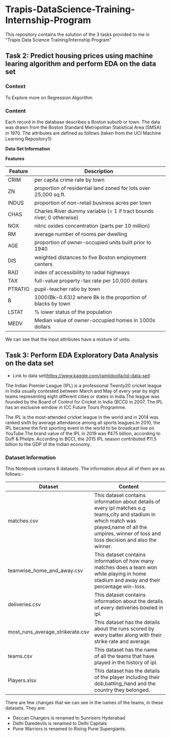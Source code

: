 # Trapis-DataScience-Training-Internship-Program
This repository contains the solution of the 3 tasks provided to me in "Trapis Data Science Training/Internship Program"

## **Task 2**: Predict housing prices using machine learing algorithm and perform EDA on the data set 

### Context

To Explore more on Regression Algorithm

### Content

Each record in the database describes a Boston suburb or town. The data was drawn from the Boston Standard Metropolitan Statistical Area (SMSA) in 1970. The attributes are deﬁned as follows (taken from the UCI Machine Learning Repository1): 

**Data Set Information**

**Features**

|Feature|Description|
|-----|-----|
|CRIM|per capita crime rate by town|
|ZN|proportion of residential land zoned for lots over 25,000 sq.ft.|
|INDUS|proportion of non-retail business acres per town|
|CHAS|Charles River dummy variable (= 1 if tract bounds river; 0 otherwise)|
|NOX|nitric oxides concentration (parts per 10 million)|
|RM|average number of rooms per dwelling|
|AGE|proportion of owner-occupied units built prior to 1940|
|DIS|weighted distances to ﬁve Boston employment centers|
|RAD|index of accessibility to radial highways|
|TAX|full-value property-tax rate per 10,000 dollars|
|PTRATIO|pupil-teacher ratio by town |
|B|1000(Bk−0.63)2 where Bk is the proportion of blacks by town| 
|LSTAT|% lower status of the population|
|MEDV|Median value of owner-occupied homes in 1000s dollars|

We can see that the input attributes have a mixture of units.



## **Task 3:** Perform EDA Exploratory Data Analysis on the data set

- Link to data set(https://www.kaggle.com/ramjidoolla/ipl-data-set)

The Indian Premier League (IPL) is a professional Twenty20 cricket league in India usually contested between March and May of every year by eight teams representing eight different cities or states in India.The league was founded by the Board of Control for Cricket in India (BCCI) in 2007. The IPL has an exclusive window in ICC Future Tours Programme.

The IPL is the most-attended cricket league in the world and in 2014 was ranked sixth by average attendance among all sports leagues.In 2010, the IPL became the first sporting event in the world to be broadcast live on YouTube.The brand value of the IPL in 2019 was ₹475 billion, according to Duff & Phelps. According to BCCI, the 2015 IPL season contributed ₹11.5 billion to the GDP of the Indian economy.

### Dataset Information

This Notebook contains 6 datasets. The information about all of them are as follows:-

|**Dataset**|**Content**|
|----|----|
|matches.csv|This dataset contains information about details of every ipl matches e.g teams,city and stadium in which match was played,name of all the umpires, winner of toss and toss decision and also the winner.|
|teamwise_home_and_away.csv|This dataset contains information of how many matches does a team won while playing in home stadium and away and their percentage win-loss.|
|deliveries.csv|This dataset contains information about the details of every deliveries bowled in ipl.|
|most_runs_average_strikerate.csv|This dataset has the details about the runs scored by every batter along with their strike rate and average.|
|teams.csv|This dataset has the name of all the teams that have played in the history of ipl.|
|Players.xlsx|This dataset has the details of the player including their dob,batting_hand and the country they belonged.|


There are few changes that we can see in the names of the teams, in these datasets. They are:
- Deccan Chargers is renamed to Sunrisers Hyderabad 
- Delhi Daredevils is renamed to Delhi Capitals
- Pune Warriors is renamed to Rising Pune Supergiants.
